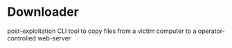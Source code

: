 # Downloader
post-exploitation CLI tool to copy files from a victim computer to a operator-controlled web-server

